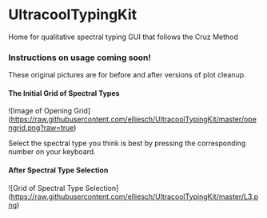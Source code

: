 # UltracoolTypingKit
Home for qualitative spectral typing GUI that follows the Cruz Method


### Instructions on usage coming soon!


These original pictures are for before and after versions of plot cleanup.

#### The Initial Grid of Spectral Types
![Image of Opening Grid]
(https://raw.githubusercontent.com/elliesch/UltracoolTypingKit/master/opengrid.png?raw=true)

Select the spectral type you think is best by pressing the corresponding number on your keyboard.

#### After Spectral Type Selection
![Grid of Spectral Type Selection]
(https://raw.githubusercontent.com/elliesch/UltracoolTypingKit/master/L3.png)